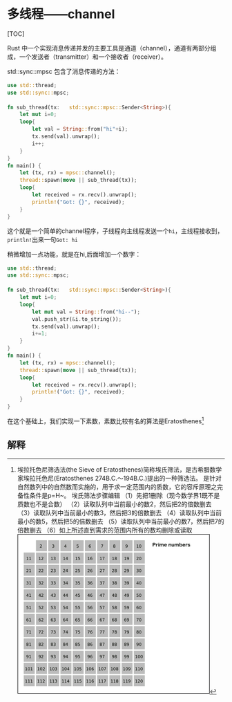 # 多线程——channel
[TOC]

Rust 中一个实现消息传递并发的主要工具是通道（channel），通道有两部分组成，一个发送者（transmitter）和一个接收者（receiver）。

std::sync::mpsc 包含了消息传递的方法：

```rust
use std::thread;
use std::sync::mpsc;

fn sub_thread(tx:   std::sync::mpsc::Sender<String>){
    let mut i=0;
    loop{
        let val = String::from("hi"+i);
        tx.send(val).unwrap();
        i++;
    }
}
fn main() {
    let (tx, rx) = mpsc::channel();
    thread::spawn(move || sub_thread(tx));
    loop{
        let received = rx.recv().unwrap();
        println!("Got: {}", received);
    }
}
```

这个就是一个简单的channel程序，子线程向主线程发送一个`hi`，主线程接收到，`println!`出来一句`Got: hi`

稍微增加一点功能，就是在hi,后面增加一个数字：
```rust
use std::thread;
use std::sync::mpsc;

fn sub_thread(tx:   std::sync::mpsc::Sender<String>){
    let mut i=0;
    loop{
        let mut val = String::from("hi--");
        val.push_str(&i.to_string());
        tx.send(val).unwrap();
        i+=1;
    }
}
fn main() {
    let (tx, rx) = mpsc::channel();
    thread::spawn(move || sub_thread(tx));
    loop{
        let received = rx.recv().unwrap();
        println!("Got: {}", received);
    }
}
```

在这个基础上，我们实现一下素数，素数比较有名的算法是Eratosthenes[^1]




## 解释
[^1]:埃拉托色尼筛选法(the Sieve of Eratosthenes)简称埃氏筛法，是古希腊数学家埃拉托色尼(Eratosthenes 274B.C.～194B.C.)提出的一种筛选法。 是针对自然数列中的自然数而实施的，用于求一定范围内的质数，它的容斥原理之完备性条件是p=H~。
    埃氏筛法步骤编辑
    （1）先把1删除（现今数学界1既不是质数也不是合数）
    （2）读取队列中当前最小的数2，然后把2的倍数删去
    （3）读取队列中当前最小的数3，然后把3的倍数删去
    （4）读取队列中当前最小的数5，然后把5的倍数删去
    （5）读取队列中当前最小的数7，然后把7的倍数删去
    （6）如上所述直到需求的范围内所有的数均删除或读取
    ![Eratosthenes](./Sieve_of_Eratosthenes_animation.gif)
